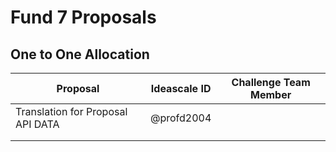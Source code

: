 # Fund 7 Proposals

## One to One Allocation

| Proposal                          | Ideascale ID | Challenge Team Member  |
| --------------------------------- | ------------ | ---------------------- |
| Translation for Proposal API DATA | @profd2004   |                        |
|                                   |              |                        |
|                                   |              |                        |

